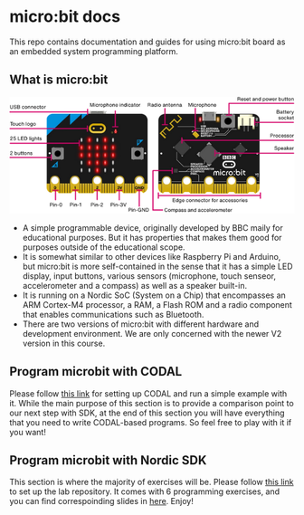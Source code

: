 # micro:bit docs

This repo contains documentation and guides for using micro:bit board as an embedded system programming platform.

## What is micro:bit

![The micro:bit V2 board](assets/microbit.png)

- A simple programmable device, originally developed by BBC maily for educational purposes. But it has properties that makes them good for purposes outside of the educational scope.
- It is somewhat similar to other devices like Raspberry Pi and Arduino, but micro:bit is more self-contained in the sense that it has a simple LED display, input buttons, various sensors (microphone, touch senseor, accelerometer and a compass) as well as a speaker built-in.
- It is running on a Nordic SoC (System on a Chip) that encompasses an ARM Cortex-M4 processor, a RAM, a Flash ROM and a radio component that enables communications such as Bluetooth.
- There are two versions of micro:bit with different hardware and development environment. We are only concerned with the newer V2 version in this course.

## Program microbit with CODAL

Please follow [this link](setup-codal.md) for setting up CODAL and run a simple example with it. While the main purpose of this section is to provide a comparison point to our next step with SDK, at the end of this section you will have everything that you need to write CODAL-based programs. So feel free to play with it if you want!

## Program microbit with Nordic SDK

This section is where the majority of exercises will be. Please follow [this link](https://github.com/pkindt/microbit_lab) to set up the lab repository. It comes with 6 programming exercises, and you can find correspoinding slides in [here](/lab-slides). Enjoy!